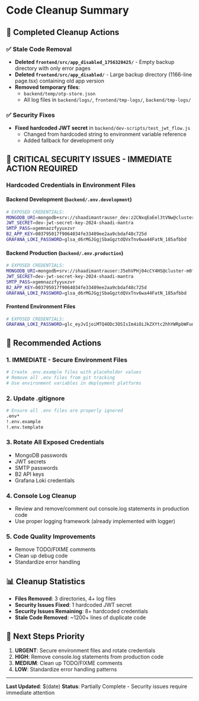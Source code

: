# Code Cleanup Summary

## 🧹 Completed Cleanup Actions

### ✅ **Stale Code Removal**
- **Deleted `frontend/src/app_disabled_1756320425/`** - Empty backup directory with only error pages
- **Deleted `frontend/src/app_disabled/`** - Large backup directory (1166-line page.tsx) containing old app version
- **Removed temporary files**:
  - `backend/temp/otp-store.json`
  - All log files in `backend/logs/`, `frontend/tmp-logs/`, `backend/tmp-logs/`

### ✅ **Security Fixes**
- **Fixed hardcoded JWT secret** in `backend/dev-scripts/test_jwt_flow.js`
  - Changed from hardcoded string to environment variable reference
  - Added fallback for development only

## 🚨 **CRITICAL SECURITY ISSUES - IMMEDIATE ACTION REQUIRED**

### **Hardcoded Credentials in Environment Files**

#### **Backend Development** (`backend/.env.development`)
```bash
# EXPOSED CREDENTIALS:
MONGODB_URI=mongodb+srv://shaadimantrauser_dev:z2CNxqEaEel3tVNw@cluster0-m0freetier.hdkszsj.mongodb.net/test
JWT_SECRET=dev-jwt-secret-key-2024-shaadi-mantra
SMTP_PASS=xgemnazzfyyuxzvr
B2_APP_KEY=003795017f9064034fe33409ee2aa9cbdaf48c725d
GRAFANA_LOKI_PASSWORD=glsa_d6rMGJGgjSbaGgztdQVxTnv6wa44FatN_185afbbd
```

#### **Backend Production** (`backend/.env.production`)
```bash
# EXPOSED CREDENTIALS:
MONGODB_URI=mongodb+srv://shaadimantrauser:J5ehVPHj04cCY4HS@cluster-m0freetier.5xmurlk.mongodb.net/test
JWT_SECRET=dev-jwt-secret-key-2024-shaadi-mantra
SMTP_PASS=xgemnazzfyyuxzvr
B2_APP_KEY=003795017f9064034fe33409ee2aa9cbdaf48c725d
GRAFANA_LOKI_PASSWORD=glsa_d6rMGJGgjSbaGgztdQVxTnv6wa44FatN_185afbbd
```

#### **Frontend Environment Files**
```bash
# EXPOSED CREDENTIALS:
GRAFANA_LOKI_PASSWORD=glc_eyJvIjoiMTQ4ODc3OSIsIm4iOiJkZXYtc2hhYWRpbWFudHJhLXBvc3QtMi1kZXYtc2hhYWRpbWFudHJhLXBvc3QtMiIsImsiOiJQQjAySTZUMDlwRVRUMUk5MGw3RlBBRDYiLCJtIjp7InIiOiJ1cyJ9fQ==
```

## 🔧 **Recommended Actions**

### **1. IMMEDIATE - Secure Environment Files**
```bash
# Create .env.example files with placeholder values
# Remove all .env files from git tracking
# Use environment variables in deployment platforms
```

### **2. Update .gitignore**
```bash
# Ensure all .env files are properly ignored
.env*
!.env.example
!.env.template
```

### **3. Rotate All Exposed Credentials**
- MongoDB passwords
- JWT secrets
- SMTP passwords
- B2 API keys
- Grafana Loki credentials

### **4. Console Log Cleanup**
- Review and remove/comment out console.log statements in production code
- Use proper logging framework (already implemented with logger)

### **5. Code Quality Improvements**
- Remove TODO/FIXME comments
- Clean up debug code
- Standardize error handling

## 📊 **Cleanup Statistics**
- **Files Removed**: 3 directories, 4+ log files
- **Security Issues Fixed**: 1 hardcoded JWT secret
- **Security Issues Remaining**: 8+ hardcoded credentials
- **Stale Code Removed**: ~1200+ lines of duplicate code

## 🎯 **Next Steps Priority**
1. **URGENT**: Secure environment files and rotate credentials
2. **HIGH**: Remove console.log statements from production code
3. **MEDIUM**: Clean up TODO/FIXME comments
4. **LOW**: Standardize error handling patterns

---
**Last Updated**: $(date)
**Status**: Partially Complete - Security issues require immediate attention
